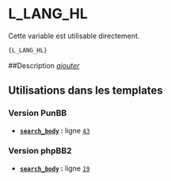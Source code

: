 # L_LANG_HL


Cette variable est utilisable directement.

```html
{L_LANG_HL}
```

##Description
[*ajouter*](https://fa-tvars.appspot.com/var/L_LANG_HL)

## Utilisations dans les templates

### Version PunBB
* __[`search_body`](../tpl/var/punbb/search_body.md#readme) :__ ligne [`43`](../tpl/src/punbb/search_body.tpl#L43)

### Version phpBB2
* __[`search_body`](../tpl/var/subsilver/search_body.md#readme) :__ ligne [`19`](../tpl/src/subsilver/search_body.tpl#L19)